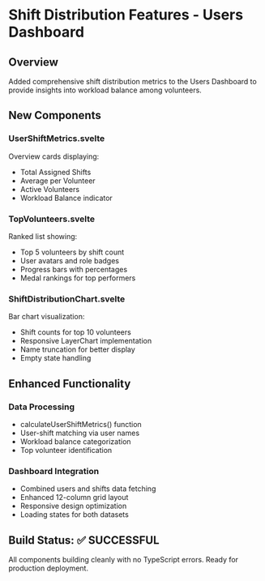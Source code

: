 # Shift Distribution Features - Users Dashboard

## Overview

Added comprehensive shift distribution metrics to the Users Dashboard to provide insights into workload balance among volunteers.

## New Components

### UserShiftMetrics.svelte

Overview cards displaying:

- Total Assigned Shifts
- Average per Volunteer
- Active Volunteers
- Workload Balance indicator

### TopVolunteers.svelte

Ranked list showing:

- Top 5 volunteers by shift count
- User avatars and role badges
- Progress bars with percentages
- Medal rankings for top performers

### ShiftDistributionChart.svelte

Bar chart visualization:

- Shift counts for top 10 volunteers
- Responsive LayerChart implementation
- Name truncation for better display
- Empty state handling

## Enhanced Functionality

### Data Processing

- calculateUserShiftMetrics() function
- User-shift matching via user names
- Workload balance categorization
- Top volunteer identification

### Dashboard Integration

- Combined users and shifts data fetching
- Enhanced 12-column grid layout
- Responsive design optimization
- Loading states for both datasets

## Build Status: ✅ SUCCESSFUL

All components building cleanly with no TypeScript errors.
Ready for production deployment.
